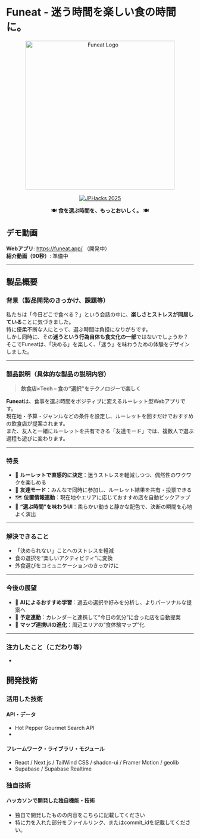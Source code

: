 # Funeat - 迷う時間を楽しい食の時間に。

<div align="center">
  <img src="no_image.png" alt="Funeat Logo" width="400">

  [![JPHacks 2025](https://img.shields.io/badge/JPHacks%202025-飲食店選択×Tech-orange)](https://github.com/jphacks/choice-tech)

  🍽️ **食を選ぶ時間を、もっとおいしく。** 🍽️  
</div>

## デモ動画
**Webアプリ**: https://funeat.app/ （開発中）<br>
**紹介動画（90秒）**: 準備中

---

## 製品概要

### 背景（製品開発のきっかけ、課題等）

私たちは「今日どこで食べる？」という会話の中に、**楽しさとストレスが同居している**ことに気づきました。  
特に優柔不断な人にとって、選ぶ時間は負担になりがちです。  
しかし同時に、その**迷うという行為自体も食文化の一部**ではないでしょうか？  
そこでFuneatは、「決める」を楽しく、「迷う」を味わうための体験をデザインしました。

---

### 製品説明（具体的な製品の説明内容）

> **飲食店×Tech – 食の“選択”をテクノロジーで楽しく**

**Funeat**は、食事を選ぶ時間をポジティブに変えるルーレット型Webアプリです。  
現在地・予算・ジャンルなどの条件を設定し、ルーレットを回すだけでおすすめの飲食店が提案されます。  
また、友人と一緒にルーレットを共有できる「友達モード」では、複数人で選ぶ過程も遊びに変わります。

---

### 特長

- 🎡 **ルーレットで直感的に決定**：迷うストレスを軽減しつつ、偶然性のワクワクを楽しめる  
- 🤝 **友達モード**：みんなで同時に参加し、ルーレット結果を共有・投票できる  
- 🗺️ **位置情報連動**：現在地やエリアに応じておすすめ店を自動ピックアップ  
- 💬 **“選ぶ時間”を味わうUI**：柔らかい動きと静かな配色で、決断の瞬間を心地よく演出  

---

### 解決できること

- 「決められない」ことへのストレスを軽減  
- 食の選択を“楽しいアクティビティ”に変換  
- 外食選びをコミュニケーションのきっかけに  

---

### 今後の展望

- 🧠 **AIによるおすすめ学習**：過去の選択や好みを分析し、よりパーソナルな提案へ  
- 📅 **予定連動**：カレンダーと連携して“今日の気分”に合った店を自動提案  
- 📍 **マップ連携UIの進化**：周辺エリアの“食体験マップ”化  

---

### 注力したこと（こだわり等）

* 

## 開発技術
### 活用した技術
#### API・データ
* Hot Pepper Gourmet Search API
* 

#### フレームワーク・ライブラリ・モジュール
* React / Next.js / TailWind CSS / shadcn-ui / Framer Motion / geolib
* Supabase / Supabase Realtime

### 独自技術
#### ハッカソンで開発した独自機能・技術
* 独自で開発したものの内容をこちらに記載してください
* 特に力を入れた部分をファイルリンク、またはcommit_idを記載してください。
